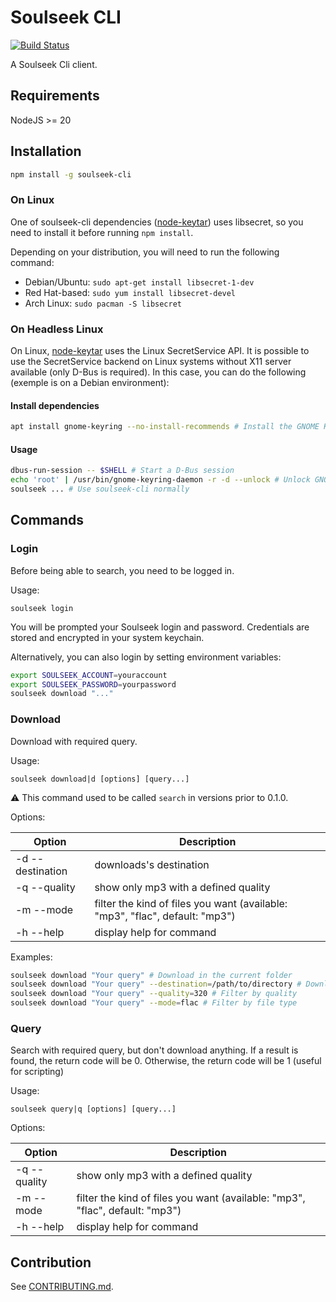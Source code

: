 # Soulseek CLI

[![Build Status](https://travis-ci.org/aeyoll/soulseek-cli.svg?branch=develop)](https://travis-ci.org/aeyoll/soulseek-cli)

A Soulseek Cli client.

Requirements
---

NodeJS >= 20

Installation
---

```sh
npm install -g soulseek-cli
```

### On Linux

One of soulseek-cli dependencies ([node-keytar](https://github.com/atom/node-keytar)) uses libsecret, so you need to install it before running `npm install`.

Depending on your distribution, you will need to run the following command:

- Debian/Ubuntu: `sudo apt-get install libsecret-1-dev`
- Red Hat-based: `sudo yum install libsecret-devel`
- Arch Linux: `sudo pacman -S libsecret`

### On Headless Linux

On Linux, [node-keytar](https://github.com/atom/node-keytar) uses the Linux SecretService API. It is possible to use the SecretService backend on Linux systems without X11 server available (only D-Bus is required). In this case, you can do the following (exemple is on a Debian environment):

#### Install dependencies

```sh
apt install gnome-keyring --no-install-recommends # Install the GNOME Keyring daemon. "no-install-recommends" prevents X11 install
```

#### Usage

```sh
dbus-run-session -- $SHELL # Start a D-Bus session
echo 'root' | /usr/bin/gnome-keyring-daemon -r -d --unlock # Unlock GNOME Keyring
soulseek ... # Use soulseek-cli normally
```

Commands
---

### Login

Before being able to search, you need to be logged in.

Usage:
```
soulseek login
```

You will be prompted your Soulseek login and password. Credentials are stored and encrypted in your system keychain.

Alternatively, you can also login by setting environment variables:

```sh
export SOULSEEK_ACCOUNT=youraccount
export SOULSEEK_PASSWORD=yourpassword
soulseek download "..."
```

### Download

Download with required query.

Usage:
```
soulseek download|d [options] [query...]
```

:warning: This command used to be called `search` in versions prior to 0.1.0.

Options:

| Option                    | Description                                                                   |
| ------------------------- | ----------------------------------------------------------------------------- |
| -d --destination <folder> | downloads's destination                                                       |
| -q --quality <quality>    | show only mp3 with a defined quality                                          |
| -m --mode <mode>          | filter the kind of files you want (available: "mp3", "flac", default: "mp3")  |
| -h --help                 | display help for command                                                      |

Examples:

```sh
soulseek download "Your query" # Download in the current folder
soulseek download "Your query" --destination=/path/to/directory # Download in a defined folder (relative or absolute)
soulseek download "Your query" --quality=320 # Filter by quality
soulseek download "Your query" --mode=flac # Filter by file type
```

### Query

Search with required query, but don't download anything. If a result is found, the return code will be 0. Otherwise,
the return code will be 1 (useful for scripting)

Usage:

```
soulseek query|q [options] [query...]
```

Options:

| Option                 | Description                                                                  |
| ---------------------- | ---------------------------------------------------------------------------- |
| -q --quality <quality> | show only mp3 with a defined quality                                         |
| -m --mode <mode>       | filter the kind of files you want (available: "mp3", "flac", default: "mp3") |
| -h --help              | display help for command                                                     |



Contribution
---

See [CONTRIBUTING.md](CONTRIBUTING.md).

